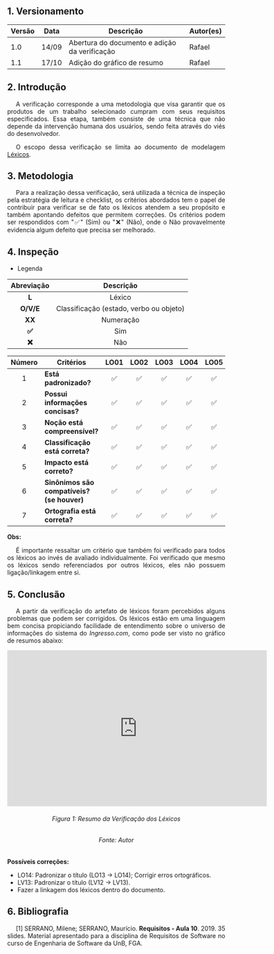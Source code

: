 ## 1. Versionamento
| Versão | Data  | Descrição                                     | Autor(es) |
| ------ | ----- | --------------------------------------------- | --------- |
| 1.0    | 14/09 | Abertura do documento e adição da verificação | Rafael    |
| 1.1    | 17/10 | Adição do gráfico de resumo                   | Rafael    |

## 2. Introdução
<p style="text-align: justify; text-indent: 20px"> A verificação corresponde a uma metodologia que visa garantir que os produtos de um trabalho selecionado cumpram com seus requisitos especificados. Essa etapa, também consiste de uma técnica que não depende da intervenção humana dos usuários, sendo feita através do viés do desenvolvedor.</p>
<p style="text-align: justify; text-indent: 20px"> O escopo dessa verificação se limita ao documento de modelagem <a href="../../modelagem/lexicos">Léxicos</a>.</p>

## 3. Metodologia
<p style="text-align: justify; text-indent: 20px"> Para a realização dessa verificação, será utilizada a técnica de inspeção pela estratégia de leitura e checklist, os critérios abordados tem o papel de contribuir para verificar se de fato os léxicos atendem a seu propósito e também apontando defeitos que permitem correções. Os critérios podem ser respondidos com "✅" (Sim) ou "❌" (Não), onde o Não provavelmente evidencia algum defeito que precisa ser melhorado.</p>

## 4. Inspeção

* Legenda

| Abreviação |                Descrição                |
| :--------: | :-------------------------------------: |
|   **L**    |                 Léxico                  |
| **O/V/E**  | Classificação (estado, verbo ou objeto) |
|   **XX**   |                Numeração                |
|   **✅**    |                   Sim                   |
|   **❌**    |                   Não                   |


| **Número** | **Critérios**                              | **LO01** | **LO02** | **LO03** | **LO04** | **LO05** | **LO06** | **LO07** | **LO08** | **LO09** | **LO10** | **LO11** | **LO12** | **LO13** | **LO14** | **LV01** | **LV02** | **LV03** | **LV04** | **LV05** | **LV06** | **LV07** | **LV08** | **LV09** | **LV10** | **LV11** | **LV12** | **LV13** | **LE01** | **LE02** | **LE03** | **LE04** | **LE05** | **LE06** | **LE07** | **LE08** | **LE09** | **LE10** | **LE11** | **LE12** |
| :--------: | ------------------------------------------ | :------: | :------: | :------: | :------: | :------: | :------: | :------: | :------: | :------: | :------: | :------: | :------: | :------: | :------: | :------: | :------: | :------: | :------: | :------: | :------: | :------: | :------: | :------: | :------: | :------: | :------: | :------: | :------: | :------: | :------: | :------: | :------: | :------: | :------: | :------: | :------: | :------: | :------: | :------: |
|     1      | **Está padronizado?**                      |    ✅     |    ✅     |    ✅     |    ✅     |    ✅     |    ✅     |    ✅     |    ✅     |    ✅     |    ✅     |    ✅     |    ✅     |    ✅     |    ❌     |    ✅     |    ✅     |    ✅     |    ✅     |    ✅     |    ✅     |    ✅     |    ✅     |    ✅     |    ✅     |    ✅     |    ✅     |    ❌     |    ✅     |    ✅     |    ✅     |    ✅     |    ✅     |    ✅     |    ✅     |    ✅     |    ✅     |    ✅     |    ✅     |    ✅     |
|     2      | **Possui informações concisas?**           |    ✅     |    ✅     |    ✅     |    ✅     |    ✅     |    ✅     |    ✅     |    ✅     |    ✅     |    ✅     |    ✅     |    ✅     |    ✅     |    ✅     |    ✅     |    ✅     |    ✅     |    ✅     |    ✅     |    ✅     |    ✅     |    ✅     |    ✅     |    ✅     |    ✅     |    ✅     |    ✅     |    ✅     |    ✅     |    ✅     |    ✅     |    ✅     |    ✅     |    ✅     |    ✅     |    ✅     |    ✅     |    ✅     |    ✅     |
|     3      | **Noção está compreensível?**              |    ✅     |    ✅     |    ✅     |    ✅     |    ✅     |    ✅     |    ✅     |    ✅     |    ✅     |    ✅     |    ✅     |    ✅     |    ✅     |    ✅     |    ✅     |    ✅     |    ✅     |    ✅     |    ✅     |    ✅     |    ✅     |    ✅     |    ✅     |    ✅     |    ✅     |    ✅     |    ✅     |    ✅     |    ✅     |    ✅     |    ✅     |    ✅     |    ✅     |    ✅     |    ✅     |    ✅     |    ✅     |    ✅     |    ✅     |
|     4      | **Classificação está correta?**            |    ✅     |    ✅     |    ✅     |    ✅     |    ✅     |    ✅     |    ✅     |    ✅     |    ✅     |    ✅     |    ✅     |    ✅     |    ✅     |    ✅     |    ✅     |    ✅     |    ✅     |    ✅     |    ✅     |    ✅     |    ✅     |    ✅     |    ✅     |    ✅     |    ✅     |    ✅     |    ✅     |    ✅     |    ✅     |    ✅     |    ✅     |    ✅     |    ✅     |    ✅     |    ✅     |    ✅     |    ✅     |    ✅     |    ✅     |
|     5      | **Impacto está correto?**                  |    ✅     |    ✅     |    ✅     |    ✅     |    ✅     |    ✅     |    ✅     |    ✅     |    ✅     |    ✅     |    ✅     |    ✅     |    ✅     |    ✅     |    ✅     |    ✅     |    ✅     |    ✅     |    ✅     |    ✅     |    ✅     |    ✅     |    ✅     |    ✅     |    ✅     |    ✅     |    ✅     |    ✅     |    ✅     |    ✅     |    ✅     |    ✅     |    ✅     |    ✅     |    ✅     |    ✅     |    ✅     |    ✅     |    ✅     |
|     6      | **Sinônimos são compatíveis? (se houver)** |    ✅     |    ✅     |    ✅     |    ✅     |    ✅     |    ✅     |    ✅     |    ✅     |    ✅     |    ✅     |    ✅     |    ✅     |    ✅     |    ✅     |    ✅     |    ✅     |    ✅     |    ✅     |    ✅     |    ✅     |    ✅     |    ✅     |    ✅     |    ✅     |    ✅     |    ✅     |    ✅     |    ✅     |    ✅     |    ✅     |    ✅     |    ✅     |    ✅     |    ✅     |    ✅     |    ✅     |    ✅     |    ✅     |    ✅     |
|     7      | **Ortografia está correta?**               |    ✅     |    ✅     |    ✅     |    ✅     |    ✅     |    ✅     |    ✅     |    ✅     |    ✅     |    ✅     |    ✅     |    ✅     |    ✅     |    ❌     |    ✅     |    ✅     |    ✅     |    ✅     |    ✅     |    ✅     |    ✅     |    ✅     |    ✅     |    ✅     |    ✅     |    ✅     |    ✅     |    ✅     |    ✅     |    ✅     |    ✅     |    ✅     |    ✅     |    ✅     |    ✅     |    ✅     |    ✅     |    ✅     |    ✅     |

**Obs:**
<p style="text-align: justify; text-indent: 20px"> É importante ressaltar um critério que também foi verificado para todos os léxicos ao invés de avaliado individualmente. Foi verificado que mesmo os léxicos sendo referenciados por outros léxicos, eles não possuem ligação/linkagem entre si. </p> 


## 5. Conclusão
<p style="text-align: justify; text-indent: 20px"> A partir da verificação do artefato de léxicos foram percebidos alguns problemas que podem ser corrigidos. Os léxicos estão em uma linguagem bem concisa propiciando facilidade de entendimento sobre o universo de informações do sistema do <i>Ingresso.com</i>, como pode ser visto no gráfico de resumos abaixo:</p>

<center>
<iframe width="600" height="360" seamless frameborder="0" scrolling="no" src="https://docs.google.com/spreadsheets/d/e/2PACX-1vQ9MTIOOoDp3Ict7aPCGTkI5MhpFi9Vw8ib5_SqdF9RM2ymcUPJwi_W9jkJeVoy4g5zv9DbLMepLuyY/pubchart?oid=586271074&format=interactive"></iframe>
<h6 align="center">Figura 1: Resumo da Verificação dos Léxicos</h6>
<h6 align="center">Fonte: Autor</h6>
</center>

<b>Possíveis correções:</b>

* LO14: Padronizar o título (LO13 -> LO14); Corrigir erros ortográficos.
* LV13: Padronizar o título (LV12 -> LV13).
* Fazer a linkagem dos léxicos dentro do documento.


## 6. Bibliografia

<p style="text-align: justify; text-indent: 20px">[1] SERRANO, Milene; SERRANO, Maurício. <b>Requisitos - Aula 10</b>. 2019. 35 slides. Material apresentado para a disciplina de Requisitos de Software no curso de Engenharia de Software da UnB, FGA.</p>
